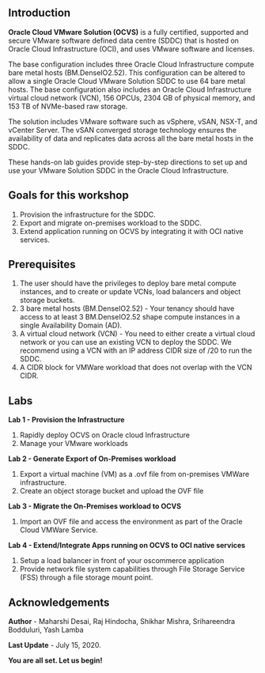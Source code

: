 ## Introduction

**Oracle Cloud VMware Solution (OCVS)** is a fully certified, supported and secure VMware software defined data centre (SDDC) that is hosted on Oracle Cloud Infrastructure (OCI), and uses VMware software and licenses.

The base configuration includes three Oracle Cloud Infrastructure compute bare metal hosts (BM.DenseIO2.52). This configuration can be altered to allow a single Oracle Cloud VMware Solution SDDC to use 64 bare metal hosts. The base configuration also includes an Oracle Cloud Infrastructure virtual cloud network (VCN), 156 OPCUs, 2304 GB of physical memory, and 153 TB of NVMe-based raw storage.

The solution includes VMware software such as vSphere, vSAN, NSX-T, and vCenter Server. The vSAN converged storage technology ensures the availability of data and replicates data across all the bare metal hosts in the SDDC.

These hands-on lab guides provide step-by-step directions to set up and use your VMware Solution SDDC in the Oracle Cloud Infrastructure.

## Goals for this workshop
1. Provision the infrastructure for the SDDC.
2. Export and migrate on-premises workload to the SDDC.
3. Extend application running on OCVS by integrating it with OCI native services.

## Prerequisites
1. The user should have the privileges to deploy bare metal compute instances, and to create or update VCNs, load balancers and object storage buckets. 
2. 3 bare metal hosts (BM.DenseIO2.52) - Your tenancy should have access to at least 3 BM.DenseIO2.52 shape compute instances in a single Availability Domain (AD).
3. A virtual cloud network (VCN) - You need to either create a virtual cloud network or you can use an existing VCN to deploy the SDDC. We recommend using a VCN with an IP address CIDR size of /20 to run the SDDC. 
4. A CIDR block for VMWare workload that does not overlap with the VCN CIDR.

## Labs
**Lab 1 - Provision the Infrastructure**

1. Rapidly deploy OCVS on Oracle cloud Infrastructure 
2. Manage your VMware workloads

**Lab 2 - Generate Export of On-Premises workload**

1. Export a virtual machine (VM) as a .ovf file from on-premises VMWare infrastructure.
2. Create an object storage bucket and upload the OVF file 

**Lab 3 - Migrate the On-Premises workload to OCVS**

1. Import an OVF file and access the environment as part of the Oracle Cloud VMWare Service.

**Lab 4 - Extend/Integrate Apps running on OCVS to OCI native services**

1. Setup a load balancer in front of your oscommerce application
2. Provide network file system capabilities through File Storage Service (FSS) through a file storage mount point.

## Acknowledgements

**Author** - Maharshi Desai, Raj Hindocha, Shikhar Mishra, Srihareendra Bodduluri, Yash Lamba

**Last Update** - July 15, 2020.

**You are all set. Let us begin!**